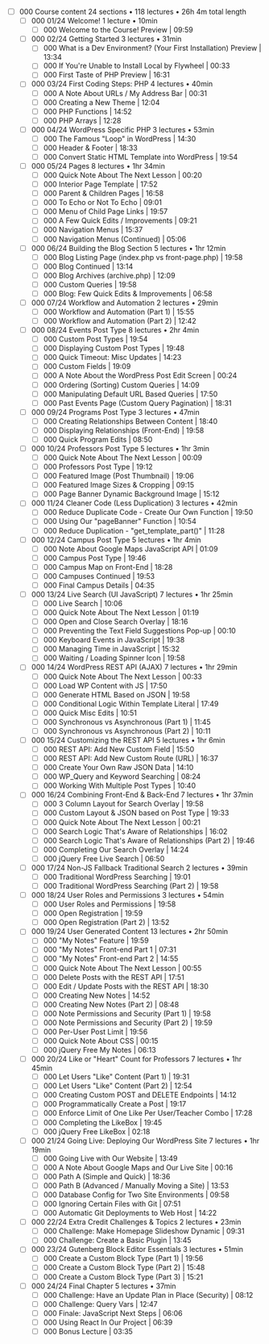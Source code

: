 - [ ] 000 Course content 24 sections • 118 lectures • 26h 4m total length
	- [ ] 000 01/24 Welcome! 1 lecture • 10min
		- [ ] 000 Welcome to the Course! Preview | 09:59
	- [ ] 000 02/24 Getting Started 3 lectures • 31min
		- [ ] 000 What is a Dev Environment? (Your First Installation) Preview | 13:34
		- [ ] 000 If You're Unable to Install Local by Flywheel | 00:33
		- [ ] 000 First Taste of PHP Preview | 16:31
	- [ ] 000 03/24 First Coding Steps: PHP 4 lectures • 40min
		- [ ] 000 A Note About URLs / My Address Bar | 00:31
		- [ ] 000 Creating a New Theme | 12:04
		- [ ] 000 PHP Functions | 14:52
		- [ ] 000 PHP Arrays | 12:28
	- [ ] 000 04/24 WordPress Specific PHP 3 lectures • 53min
		- [ ] 000 The Famous "Loop" in WordPress | 14:30
		- [ ] 000 Header & Footer | 18:33
		- [ ] 000 Convert Static HTML Template into WordPress | 19:54
	- [ ] 000 05/24 Pages 8 lectures • 1hr 34min
		- [ ] 000 Quick Note About The Next Lesson | 00:20
		- [ ] 000 Interior Page Template | 17:52
		- [ ] 000 Parent & Children Pages | 16:58
		- [ ] 000 To Echo or Not To Echo | 09:01
		- [ ] 000 Menu of Child Page Links | 19:57
		- [ ] 000 A Few Quick Edits / Improvements | 09:21
		- [ ] 000 Navigation Menus | 15:37
		- [ ] 000 Navigation Menus (Continued) | 05:06
	- [ ] 000 06/24 Building the Blog Section 5 lectures • 1hr 12min
		- [ ] 000 Blog Listing Page (index.php vs front-page.php) | 19:58
		- [ ] 000 Blog Continued | 13:14
		- [ ] 000 Blog Archives (archive.php) | 12:09
		- [ ] 000 Custom Queries | 19:58
		- [ ] 000 Blog: Few Quick Edits & Improvements | 06:58
	- [ ] 000 07/24 Workflow and Automation 2 lectures • 29min
		- [ ] 000 Workflow and Automation (Part 1) | 15:55
		- [ ] 000 Workflow and Automation (Part 2) | 12:42
	- [ ] 000 08/24 Events Post Type 8 lectures • 2hr 4min
		- [ ] 000 Custom Post Types | 19:54
		- [ ] 000 Displaying Custom Post Types | 19:48
		- [ ] 000 Quick Timeout: Misc Updates | 14:23
		- [ ] 000 Custom Fields | 19:09
		- [ ] 000 A Note About the WordPress Post Edit Screen | 00:24
		- [ ] 000 Ordering (Sorting) Custom Queries | 14:09
		- [ ] 000 Manipulating Default URL Based Queries | 17:50
		- [ ] 000 Past Events Page (Custom Query Pagination) | 18:31
	- [ ] 000 09/24 Programs Post Type 3 lectures • 47min
		- [ ] 000 Creating Relationships Between Content | 18:40
		- [ ] 000 Displaying Relationships (Front-End) | 19:58
		- [ ] 000 Quick Program Edits | 08:50
	- [ ] 000 10/24 Professors Post Type 5 lectures • 1hr 3min
		- [ ] 000 Quick Note About The Next Lesson | 00:09
		- [ ] 000 Professors Post Type | 19:12
		- [ ] 000 Featured Image (Post Thumbnail) | 19:06
		- [ ] 000 Featured Image Sizes & Cropping | 09:15
		- [ ] 000 Page Banner Dynamic Background Image | 15:12
	- [ ] 000 11/24 Cleaner Code (Less Duplication) 3 lectures • 42min
		- [ ] 000 Reduce Duplicate Code - Create Our Own Function | 19:50
		- [ ] 000 Using Our "pageBanner" Function | 10:54
		- [ ] 000 Reduce Duplication - "get_template_part()" | 11:28
	- [ ] 000 12/24 Campus Post Type 5 lectures • 1hr 4min
		- [ ] 000 Note About Google Maps JavaScript API | 01:09
		- [ ] 000 Campus Post Type | 19:46
		- [ ] 000 Campus Map on Front-End | 18:28
		- [ ] 000 Campuses Continued | 19:53
		- [ ] 000 Final Campus Details | 04:35
	- [ ] 000 13/24 Live Search (UI JavaScript) 7 lectures • 1hr 25min
		- [ ] 000 Live Search | 10:06
		- [ ] 000 Quick Note About The Next Lesson | 01:19
		- [ ] 000 Open and Close Search Overlay | 18:16
		- [ ] 000 Preventing the Text Field Suggestions Pop-up | 00:10
		- [ ] 000 Keyboard Events in JavaScript | 19:38
		- [ ] 000 Managing Time in JavaScript | 15:32
		- [ ] 000 Waiting / Loading Spinner Icon | 19:58
	- [ ] 000 14/24 WordPress REST API (AJAX) 7 lectures • 1hr 29min
		- [ ] 000 Quick Note About The Next Lesson | 00:33
		- [ ] 000 Load WP Content with JS | 17:50
		- [ ] 000 Generate HTML Based on JSON | 19:58
		- [ ] 000 Conditional Logic Within Template Literal | 17:49
		- [ ] 000 Quick Misc Edits | 10:51
		- [ ] 000 Synchronous vs Asynchronous (Part 1) | 11:45
		- [ ] 000 Synchronous vs Asynchronous (Part 2) | 10:11
	- [ ] 000 15/24 Customizing the REST API 5 lectures • 1hr 6min
		- [ ] 000 REST API: Add New Custom Field | 15:50
		- [ ] 000 REST API: Add New Custom Route (URL) | 16:37
		- [ ] 000 Create Your Own Raw JSON Data | 14:10
		- [ ] 000 WP_Query and Keyword Searching | 08:24
		- [ ] 000 Working With Multiple Post Types | 10:40
	- [ ] 000 16/24 Combining Front-End & Back-End 7 lectures • 1hr 37min
		- [ ] 000 3 Column Layout for Search Overlay | 19:58
		- [ ] 000 Custom Layout & JSON based on Post Type | 19:33
		- [ ] 000 Quick Note About The Next Lesson | 00:21
		- [ ] 000 Search Logic That's Aware of Relationships | 16:02
		- [ ] 000 Search Logic That's Aware of Relationships (Part 2) | 19:46
		- [ ] 000 Completing Our Search Overlay | 14:24
		- [ ] 000 jQuery Free Live Search | 06:50
	- [ ] 000 17/24 Non-JS Fallback Traditional Search 2 lectures • 39min
		- [ ] 000 Traditional WordPress Searching | 19:01
		- [ ] 000 Traditional WordPress Searching (Part 2) | 19:58
	- [ ] 000 18/24 User Roles and Permissions 3 lectures • 54min
		- [ ] 000 User Roles and Permissions | 19:58
		- [ ] 000 Open Registration | 19:59
		- [ ] 000 Open Registration (Part 2) | 13:52
	- [ ] 000 19/24 User Generated Content 13 lectures • 2hr 50min
		- [ ] 000 "My Notes" Feature | 19:59
		- [ ] 000 "My Notes" Front-end Part 1 | 07:31
		- [ ] 000 "My Notes" Front-end Part 2 | 14:55
		- [ ] 000 Quick Note About The Next Lesson | 00:55
		- [ ] 000 Delete Posts with the REST API | 17:51
		- [ ] 000 Edit / Update Posts with the REST API | 18:30
		- [ ] 000 Creating New Notes | 14:52
		- [ ] 000 Creating New Notes (Part 2) | 08:48
		- [ ] 000 Note Permissions and Security (Part 1) | 19:58
		- [ ] 000 Note Permissions and Security (Part 2) | 19:59
		- [ ] 000 Per-User Post Limit | 19:56
		- [ ] 000 Quick Note About CSS | 00:15
		- [ ] 000 jQuery Free My Notes | 06:13
	- [ ] 000 20/24 Like or "Heart" Count for Professors 7 lectures • 1hr 45min
		- [ ] 000 Let Users "Like" Content (Part 1) | 19:31
		- [ ] 000 Let Users "Like" Content (Part 2) | 12:54
		- [ ] 000 Creating Custom POST and DELETE Endpoints | 14:12
		- [ ] 000 Programmatically Create a Post | 19:17
		- [ ] 000 Enforce Limit of One Like Per User/Teacher Combo | 17:28
		- [ ] 000 Completing the LikeBox | 19:45
		- [ ] 000 jQuery Free LikeBox | 02:18
	- [ ] 000 21/24 Going Live: Deploying Our WordPress Site 7 lectures • 1hr 19min
		- [ ] 000 Going Live with Our Website | 13:49
		- [ ] 000 A Note About Google Maps and Our Live Site | 00:16
		- [ ] 000 Path A (Simple and Quick) | 18:36
		- [ ] 000 Path B (Advanced / Manually Moving a Site) | 13:53
		- [ ] 000 Database Config for Two Site Environments | 09:58
		- [ ] 000 Ignoring Certain Files with Git | 07:51
		- [ ] 000 Automatic Git Deployments to Web Host | 14:22
	- [ ] 000 22/24 Extra Credit Challenges & Topics 2 lectures • 23min
		- [ ] 000 Challenge: Make Homepage Slideshow Dynamic | 09:31
		- [ ] 000 Challenge: Create a Basic Plugin | 13:45
	- [ ] 000 23/24 Gutenberg Block Editor Essentials 3 lectures • 51min
		- [ ] 000 Create a Custom Block Type (Part 1) | 19:56
		- [ ] 000 Create a Custom Block Type (Part 2) | 15:48
		- [ ] 000 Create a Custom Block Type (Part 3) | 15:21
	- [ ] 000 24/24 Final Chapter 5 lectures • 37min
		- [ ] 000 Challenge: Have an Update Plan in Place (Security) | 08:12
		- [ ] 000 Challenge: Query Vars | 12:47
		- [ ] 000 Finale: JavaScript Next Steps | 06:06
		- [ ] 000 Using React In Our Project | 06:39
		- [ ] 000 Bonus Lecture | 03:35
